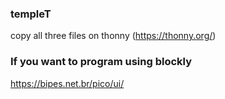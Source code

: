 ### templeT
copy all three files on thonny (https://thonny.org/)

### If you want to program using blockly
https://bipes.net.br/pico/ui/
